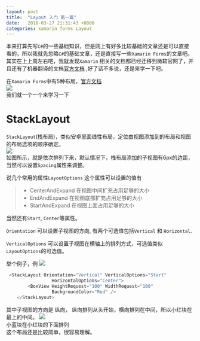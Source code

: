 ```yaml
---
layout: post
title:  "Layout 入门 第一篇"
date:   2018-03-27 21:31:43 +0800
categories: xamarin forms Layout  
---   
```

本来打算先写```C#```的一些基础知识，但是网上有好多比较基础的文章还是可以直接看的，所以我就先忽略```C#```的基础文章，还是直接写一些```Xamarin Forms```的文章吧。      
其实在上上周左右吧，我就发现```Xamarin``` 相关的文档都已经迁移到微软官网了，并且还有了机器翻译的文档[官方文档](https://docs.microsoft.com/zh-cn/xamarin/xamarin-forms/)  ,好了话不多说，还是来学一下吧。    

在```Xamarin Forms```中有5种布局，[官方文档](https://docs.microsoft.com/zh-cn/xamarin/xamarin-forms/user-interface/layouts/)   
![]({{site.url}}/images/layout/layouts-sml.png)    
我们就一个一个来学习一下

# StackLayout
```StackLayout```(栈布局)，类似安卓里面线性布局，定位由视图添加到的布局和视图的布局选项的顺序确定。    
![]({{site.url}}/images/layout/stacklayout.png)     
如图所示，就是依次排列下来，默认情况下，栈布局添加的子视图有6px的边距，当然可以设置```Spacing```属性来调整。

说几个常用的属性```LayoutOptions``` 这个属性可以设置的值有
> * CenterAndExpand 在视图中间扩充占用足够的大小
> * EndAndExpand  在视图底部扩充占用足够的大小
> * StartAndExpand 在视图上面占用足够的大小      

当然还有```Start```, ```Center```等属性。

```Orientation``` 可以设置子视图的方向, 有两个可选值包括```Vertical``` 和 ```Horizontal```.  

```VerticalOptions``` 可以设置子视图在横轴上的排列方式，可选值类似```LayoutOptions```的可选值。

举个例子，例
![]({{site.url}}/images/layout/sv.png)   

```C#
 <StackLayout Orientation="Vertical" VerticalOptions="Start" 
                 HorizontalOptions="Center">
        <BoxView HeightRequest="100" WidthRequest="100" 
                 BackgroundColor="Red" />
    </StackLayout>
```    
其中子视图的方向是 纵向， 纵向排列从头开始，横向排列在中间，所以小红块在最上的中间。 
![]({{site.url}}/images/layout/sv2.png)    
小蓝块在小红块的下面排列   
这个布局还是比较简单，很容易理解。
